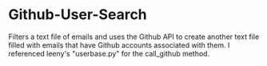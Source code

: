 Github-User-Search
==================

Filters a text file of emails and uses the Github API to create another text file filled with emails that have Github accounts associated with them.  I referenced leeny's "userbase.py" for the call_github method.
